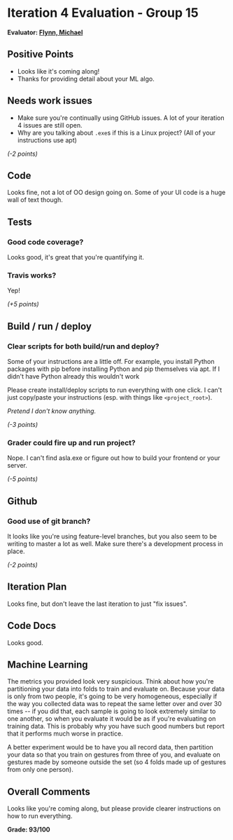 # Iteration 4 Evaluation - Group 15

**Evaluator: [Flynn, Michael](mailto:mflynn@jhu.edu)**

## Positive Points

* Looks like it's coming along!
* Thanks for providing detail about your ML algo.

## Needs work issues

* Make sure you're continually using GitHub issues. A lot of your iteration 4
  issues are still open.
* Why are you talking about `.exe`s if this is a Linux project? (All of your
  instructions use apt)

*(-2 points)*

## Code

Looks fine, not a lot of OO design going on. Some of your UI code is a huge
wall of text though.

## Tests

###  Good code coverage?

Looks good, it's great that you're quantifying it.

### Travis works?

Yep!

*(+5 points)*

## Build / run / deploy

### Clear scripts for both build/run and deploy?

Some of your instructions are a little off. For example, you install Python
packages with pip before installing Python and pip themselves via apt. If I
didn't have Python already this wouldn't work

Please create install/deploy scripts to run everything with one click. I can't
just copy/paste your instructions (esp. with things like `<project_root>`).

*Pretend I don't know anything.*

*(-3 points)*

### Grader could fire up and run project?

Nope. I can't find asla.exe or figure out how to build your frontend or your
server.

*(-5 points)*

## Github

### Good use of git branch?

It looks like you're using feature-level branches, but you also seem to be
writing to master a lot as well. Make sure there's a development process in
place.

*(-2 points)*

## Iteration Plan

Looks fine, but don't leave the last iteration to just "fix issues".

## Code Docs

Looks good.

## Machine Learning

The metrics you provided look very suspicious. Think about how you're
partitioning your data into folds to train and evaluate on. Because your data
is only from two people, it's going to be very homogeneous, especially if the
way you collected data was to repeat the same letter over and over 30 times --
if you did that, each sample is going to look extremely similar to one another,
so when you evaluate it would be as if you're evaluating on training data. This
is probably why you have such good numbers but report that it performs much
worse in practice.

A better experiment would be to have you all record data, then partition your
data so that you train on gestures from three of you, and evaluate on gestures
made by someone outside the set (so 4 folds made up of gestures from only one
person).

## Overall Comments

Looks like you're coming along, but please provide clearer instructions on how
to run everything.

**Grade: 93/100**
